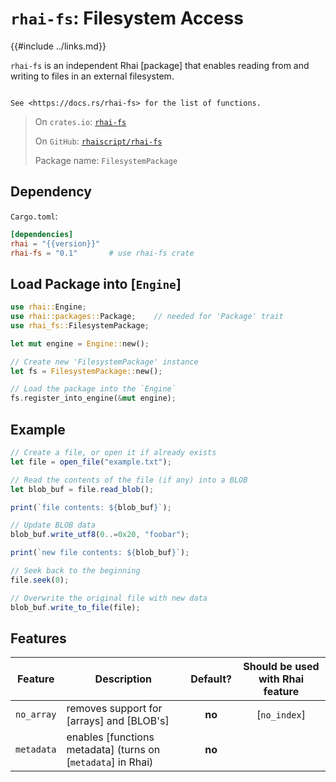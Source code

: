 `rhai-fs`: Filesystem Access
============================

{{#include ../links.md}}


`rhai-fs` is an independent Rhai [package] that enables reading from and writing to files in an
external filesystem.

```admonish info.side "Documentation"

See <https://docs.rs/rhai-fs> for the list of functions.
```

> On `crates.io`: [`rhai-fs`](https://crates.io/crates/rhai-fs)
>
> On `GitHub`: [`rhaiscript/rhai-fs`](https://github.com/rhaiscript/rhai-fs)
>
> Package name: `FilesystemPackage`


Dependency
----------

`Cargo.toml`:

```toml
[dependencies]
rhai = "{{version}}"
rhai-fs = "0.1"       # use rhai-fs crate
```


Load Package into [`Engine`]
----------------------------

```rust
use rhai::Engine;
use rhai::packages::Package;    // needed for 'Package' trait
use rhai_fs::FilesystemPackage;

let mut engine = Engine::new();

// Create new 'FilesystemPackage' instance
let fs = FilesystemPackage::new();

// Load the package into the `Engine`
fs.register_into_engine(&mut engine);
```


Example
-------

```js
// Create a file, or open it if already exists
let file = open_file("example.txt");

// Read the contents of the file (if any) into a BLOB
let blob_buf = file.read_blob();

print(`file contents: ${blob_buf}`);

// Update BLOB data
blob_buf.write_utf8(0..=0x20, "foobar");

print(`new file contents: ${blob_buf}`);

// Seek back to the beginning
file.seek(0);

// Overwrite the original file with new data
blob_buf.write_to_file(file);
```


Features
--------

|  Feature   | Description                                                  | Default? | Should be used with Rhai feature |
| :--------: | ------------------------------------------------------------ | :------: | :------------------------------: |
| `no_array` | removes support for [arrays] and [BLOB's]                    |  **no**  |           [`no_index`]           |
| `metadata` | enables [functions metadata] (turns on [`metadata`] in Rhai) |  **no**  |                                  |
